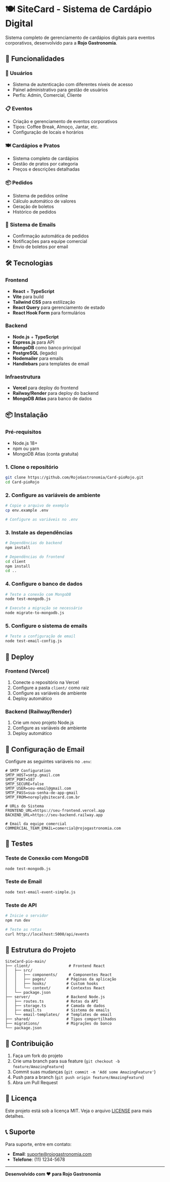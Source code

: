 # 🍽️ SiteCard - Sistema de Cardápio Digital

Sistema completo de gerenciamento de cardápios digitais para eventos corporativos, desenvolvido para a **Rojo Gastronomia**.

## 🚀 Funcionalidades

### 👥 **Usuários**
- Sistema de autenticação com diferentes níveis de acesso
- Painel administrativo para gestão de usuários
- Perfis: Admin, Comercial, Cliente

### 📋 **Eventos**
- Criação e gerenciamento de eventos corporativos
- Tipos: Coffee Break, Almoço, Jantar, etc.
- Configuração de locais e horários

### 🍽️ **Cardápios e Pratos**
- Sistema completo de cardápios
- Gestão de pratos por categoria
- Preços e descrições detalhadas

### 📦 **Pedidos**
- Sistema de pedidos online
- Cálculo automático de valores
- Geração de boletos
- Histórico de pedidos

### 📧 **Sistema de Emails**
- Confirmação automática de pedidos
- Notificações para equipe comercial
- Envio de boletos por email

## 🛠️ Tecnologias

### Frontend
- **React** + **TypeScript**
- **Vite** para build
- **Tailwind CSS** para estilização
- **React Query** para gerenciamento de estado
- **React Hook Form** para formulários

### Backend
- **Node.js** + **TypeScript**
- **Express.js** para API
- **MongoDB** como banco principal
- **PostgreSQL** (legado)
- **Nodemailer** para emails
- **Handlebars** para templates de email

### Infraestrutura
- **Vercel** para deploy do frontend
- **Railway/Render** para deploy do backend
- **MongoDB Atlas** para banco de dados

## 📦 Instalação

### Pré-requisitos
- Node.js 18+
- npm ou yarn
- MongoDB Atlas (conta gratuita)

### 1. Clone o repositório
```bash
git clone https://github.com/RojoGastronomia/Card-pioRojo.git
cd Card-pioRojo
```

### 2. Configure as variáveis de ambiente
```bash
# Copie o arquivo de exemplo
cp env.example .env

# Configure as variáveis no .env
```

### 3. Instale as dependências
```bash
# Dependências do backend
npm install

# Dependências do frontend
cd client
npm install
cd ..
```

### 4. Configure o banco de dados
```bash
# Teste a conexão com MongoDB
node test-mongodb.js

# Execute a migração se necessário
node migrate-to-mongodb.js
```

### 5. Configure o sistema de emails
```bash
# Teste a configuração de email
node test-email-config.js
```

## 🚀 Deploy

### Frontend (Vercel)
1. Conecte o repositório na Vercel
2. Configure a pasta `client/` como raiz
3. Configure as variáveis de ambiente
4. Deploy automático

### Backend (Railway/Render)
1. Crie um novo projeto Node.js
2. Configure as variáveis de ambiente
3. Deploy automático

## 📧 Configuração de Email

Configure as seguintes variáveis no `.env`:

```env
# SMTP Configuration
SMTP_HOST=smtp.gmail.com
SMTP_PORT=587
SMTP_SECURE=false
SMTP_USER=seu-email@gmail.com
SMTP_PASS=sua-senha-de-app-gmail
SMTP_FROM=noreply@sitecard.com.br

# URLs do Sistema
FRONTEND_URL=https://seu-frontend.vercel.app
BACKEND_URL=https://seu-backend.railway.app

# Email da equipe comercial
COMMERCIAL_TEAM_EMAIL=comercial@rojogastronomia.com
```

## 🧪 Testes

### Teste de Conexão com MongoDB
```bash
node test-mongodb.js
```

### Teste de Email
```bash
node test-email-event-simple.js
```

### Teste de API
```bash
# Inicie o servidor
npm run dev

# Teste as rotas
curl http://localhost:5000/api/events
```

## 📁 Estrutura do Projeto

```
SiteCard-pio-main/
├── client/                 # Frontend React
│   ├── src/
│   │   ├── components/     # Componentes React
│   │   ├── pages/         # Páginas da aplicação
│   │   ├── hooks/         # Custom hooks
│   │   └── context/       # Contextos React
│   └── package.json
├── server/                # Backend Node.js
│   ├── routes.ts          # Rotas da API
│   ├── storage.ts         # Camada de dados
│   ├── email.ts           # Sistema de emails
│   └── email-templates/   # Templates de email
├── shared/                # Tipos compartilhados
├── migrations/            # Migrações do banco
└── package.json
```

## 🤝 Contribuição

1. Faça um fork do projeto
2. Crie uma branch para sua feature (`git checkout -b feature/AmazingFeature`)
3. Commit suas mudanças (`git commit -m 'Add some AmazingFeature'`)
4. Push para a branch (`git push origin feature/AmazingFeature`)
5. Abra um Pull Request

## 📄 Licença

Este projeto está sob a licença MIT. Veja o arquivo [LICENSE](LICENSE) para mais detalhes.

## 📞 Suporte

Para suporte, entre em contato:
- **Email**: suporte@rojogastronomia.com
- **Telefone**: (11) 1234-5678

---

**Desenvolvido com ❤️ para Rojo Gastronomia** 